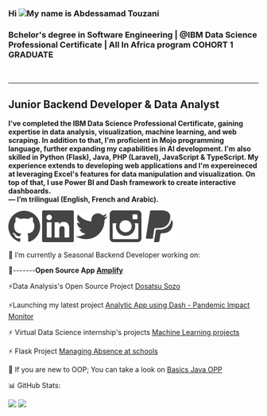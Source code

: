 ### Hi ![](https://user-images.githubusercontent.com/18350557/176309783-0785949b-9127-417c-8b55-ab5a4333674e.gif)My name is Abdessamad Touzani

<h3>Bchelor's degree in Software Engineering | @IBM Data Science Professional Certificate | All In Africa program COHORT 1 GRADUATE</h3><br>

-------------------
Junior Backend Developer & Data Analyst
-------------------
**I've completed the IBM Data Science Professional Certificate, gaining expertise in data analysis, visualization, machine learning, and web scraping.  In addition to that, I'm proficient in Mojo programming language, further expanding my capabilities in AI development.  I'm also skilled in Python (Flask), Java, PHP (Laravel), JavaScript & TypeScript. My experience extends to developing web applications and I'm expereineced at leveraging Excel's features for data manipulation and visualization.  On top of that, I use Power BI and Dash framework to create interactive dashboards.<br>
— I’m trilingual (English, French and Arabic).**
<p>
    <a href="https://github.com/AbdessamadTzn"><img loading="lazy" src="https://raw.githubusercontent.com/joelparkerhenderson/joelparkerhenderson/main/assets/images/icons/nucleo-social-icons/svg/logo/github.svg"></a>
    <a href="https://linkedin.com/in/abdessamadtouzani"><img loading="lazy" src="https://raw.githubusercontent.com/joelparkerhenderson/joelparkerhenderson/main/assets/images/icons/nucleo-social-icons/svg/logo/linkedin.svg"></a>
    <a href="https://twitter.com/at9kat"><img loading="lazy" src="https://raw.githubusercontent.com/joelparkerhenderson/joelparkerhenderson/main/assets/images/icons/nucleo-social-icons/svg/logo/twitter.svg"></a>
<!--     <a href="https://facebook.com/joelparkerhenderson"><img loading="lazy" src="https://raw.githubusercontent.com/joelparkerhenderson/joelparkerhenderson/main/assets/images/icons/nucleo-social-icons/svg/logo/facebook.svg"></a> -->
    <a href="https://instagram.com/katsky_studio_fr"><img loading="lazy" src="https://raw.githubusercontent.com/joelparkerhenderson/joelparkerhenderson/main/assets/images/icons/nucleo-social-icons/svg/logo/instagram.svg"></a>
<!--     <a href="https://reddit.com/u/joelparkerhenderson"><img loading="lazy" src="https://raw.githubusercontent.com/joelparkerhenderson/joelparkerhenderson/main/assets/images/icons/nucleo-social-icons/svg/logo/reddit.svg"></a> -->
    <a href="https://paypal.me/safredo"><img loading="lazy" src="https://raw.githubusercontent.com/joelparkerhenderson/joelparkerhenderson/main/assets/images/icons/nucleo-social-icons/svg/logo/paypal.svg"></a>
<!--     <a href="https://soundcloud.com/joelparkerhenderson"><img loading="lazy" src="https://raw.githubusercontent.com/joelparkerhenderson/joelparkerhenderson/main/assets/images/icons/nucleo-social-icons/svg/logo/soundcloud.svg"></a> -->
</p>
<p>
🔭 I’m currently a Seasonal Backend Developer working on:
    
📍-------**Open Source App [Amplify](https://github.com/OpenSourceFellows/amplify_server)**

    
⚡Data Analysis's Open Source Project [Dosatsu Sozo](https://github.com/AbdessamadTzn/Dosatsu-Sozo)<br/>

⚡Launching my latest project [Analytic App using Dash - Pandemic Impact Monitor](https://flight-crashes-analysis-omw0.onrender.com/)<br/>

⚡ Virtual Data Science internship's projects [Machine Learning projects](https://github.com/AbdessamadTzn/Bharat-Intern/)<br/>

⚡ Flask Project [Managing Absence at schools](https://github.com/AbdessamadTzn/flask-project)<br>

🤔 If you are new to OOP; You can take a look on [Basics Java OPP](https://github.com/AbdessamadTzn/Java-OOP-basics)
</p>   📊 GitHub Stats:

 ![](https://github-readme-streak-stats.herokuapp.com/?user=AbdessamadTzn&theme=dark&hide_border=true) ![](https://github-readme-stats.vercel.app/api/top-langs/?username=AbdessamadTzn&theme=dark&hide_border=true&include_all_commits=false&count_private=true&layout=compact)

